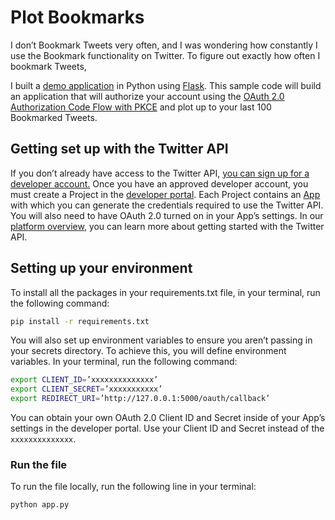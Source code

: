 # Plot Bookmarks
I don’t Bookmark Tweets very often, and I was wondering how constantly I use the Bookmark functionality on Twitter. To figure out exactly how often I bookmark Tweets,

I built a [demo application](https://plot-bookmarks.onrender.com/) in Python using [Flask](https://flask.palletsprojects.com/en/2.1.x/). This sample code will build an application that will authorize your account using the [OAuth 2.0 Authorization Code Flow with PKCE](https://developer.twitter.com/en/docs/authentication/oauth-2-0/authorization-code) and plot up to your last 100 Bookmarked Tweets.

## Getting set up with the Twitter API

If you don’t already have access to the Twitter API, [you can sign up for a developer account.](http://t.co/signup) Once you have an approved developer account, you must create a Project in the [developer portal](https://developer.twitter.com/en/portal/dashboard). Each Project contains an [App](https://developer.twitter.com/en/docs/basics/apps/overview) with which you can generate the credentials required to use the Twitter API. You will also need to have OAuth 2.0 turned on in your App’s settings. In our [platform overview](https://developer.twitter.com/en/docs/platform-overview), you can learn more about getting started with the Twitter API.

## Setting up your environment

To install all the packages in your requirements.txt file, in your terminal, run the following command:

```bash
pip install -r requirements.txt
```

You will also set up environment variables to ensure you aren’t passing in your secrets directory. To achieve this, you will define environment variables. In your terminal, run the following command:

```bash
export CLIENT_ID=’xxxxxxxxxxxxxx’
export CLIENT_SECRET=’xxxxxxxxxxx’
export REDIRECT_URI=’http://127.0.0.1:5000/oauth/callback’
```

You can obtain your own OAuth 2.0 Client ID and Secret inside of your App’s settings in the developer portal. Use your Client ID and Secret instead of the `xxxxxxxxxxxxxx`.

### Run the file
To run the file locally, run the following line in your terminal:

```bash
python app.py
```
